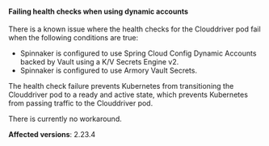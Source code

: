 #### Failing health checks when using dynamic accounts 
<!-- BOB-30122 -->

There is a known issue where the health checks for the Clouddriver pod fail when the following conditions are true:

* Spinnaker is configured to use Spring Cloud Config Dynamic Accounts backed by Vault using a K/V Secrets Engine v2.
* Spinnaker is configured to use Armory Vault Secrets.

The health check failure prevents Kubernetes from transitioning the Clouddriver pod to a ready and active state, which prevents Kubernetes from passing traffic to the Clouddriver pod.

There is currently no workaround.

**Affected versions**: 2.23.4